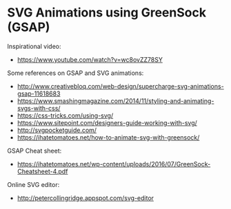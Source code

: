 # SVG Animations using GreenSock (GSAP)

Inspirational video:
* https://www.youtube.com/watch?v=wc8ovZZ78SY

Some references on GSAP and SVG animations:

* http://www.creativebloq.com/web-design/supercharge-svg-animations-gsap-11618683
* https://www.smashingmagazine.com/2014/11/styling-and-animating-svgs-with-css/
* https://css-tricks.com/using-svg/
* https://www.sitepoint.com/designers-guide-working-with-svg/
* http://svgpocketguide.com/
* https://ihatetomatoes.net/how-to-animate-svg-with-greensock/

GSAP Cheat sheet:

* https://ihatetomatoes.net/wp-content/uploads/2016/07/GreenSock-Cheatsheet-4.pdf

Online SVG editor:

* http://petercollingridge.appspot.com/svg-editor
